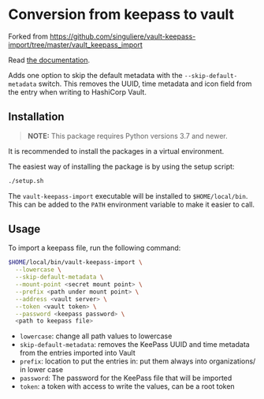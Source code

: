 # Conversion from keepass to vault

Forked from https://github.com/singuliere/vault-keepass-import/tree/master/vault_keepass_import

Read [the documentation](http://vault-keepass-import.readthedocs.io/).

Adds one option to skip the default metadata with the `--skip-default-metadata` switch. This removes the UUID, time metadata and icon field from the entry when writing to HashiCorp Vault.

## Installation

> **NOTE:** This package requires Python versions 3.7 and newer.

It is recommended to install the packages in a virtual environment.

The easiest way of installing the package is by using the setup script:

```bash
./setup.sh
```

The `vault-keepass-import` executable will be installed to `$HOME/local/bin`. This can be added to the `PATH` environment variable to make it easier to call.

## Usage

To import a keepass file, run the following command:

```bash
$HOME/local/bin/vault-keepass-import \
  --lowercase \
  --skip-default-metadata \
  --mount-point <secret mount point> \
  --prefix <path under mount point> \
  --address <vault server> \
  --token <vault token> \
  --password <keepass password> \
  <path to keepass file>
```

* `lowercase`: change all path values to lowercase
* `skip-default-metadata`: removes the KeePass UUID and time metadata from the entries imported into Vault
* `prefix`: location to put the entries in: put them always into organizations/<customer name> in lower case
* `password`: The password for the KeePass file that will be imported
* `token`: a token with access to write the values, can be a root token

